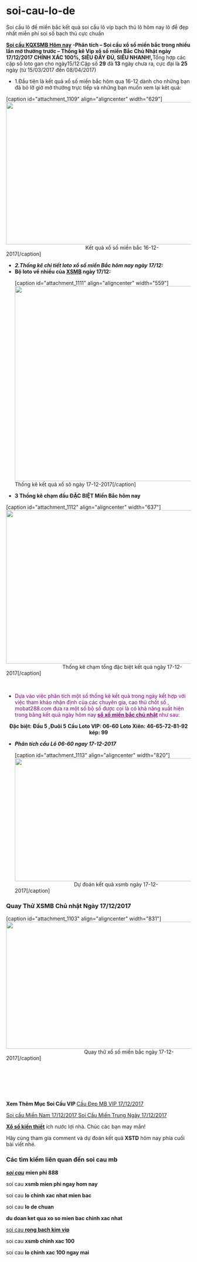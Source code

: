 # soi-cau-lo-de
Soi cầu lô đề miền bắc kết quả soi cầu lô víp bạch thủ lô hôm nay lô đề đẹp nhất miễn phí soi số bạch thủ cực chuẩn


<strong><a href="https://mobat288.com/">Soi cầu KQXSMB Hôm nay</a> -Phân tích – Soi cầu xổ số miền bắc trong nhiều lần mở thưởng trước – Thống kê Vip xổ số miền Bắc Chủ Nhật ngày 17/12/2017 CHÍNH XÁC 100%, SIÊU ĐẦY ĐỦ, SIÊU NHANH!,</strong>Tổng hợp các cặp số loto gan cho ngày15/12:Cặp số <b>29</b> đã <b>13</b> ngày chưa ra, cực đại là <b>25</b> ngày (từ 15/03/2017 đến 08/04/2017)
<ul>
 	<li>1.Đầu tiên là kết quả xổ số miền bắc hôm qua 16-12 dành cho những bạn đã bỏ lỡ giờ mở thưởng trực tiếp và những bạn muốn xem lại kêt quả:</li>
</ul>
<div class="wp-caption">
<div class="wp-caption">
<div class="wp-caption">

[caption id="attachment_1109" align="aligncenter" width="629"]<img class="size-full wp-image-1109" src="https://mobat288.com/wp-content/uploads/2017/12/ketquaxosongay16-12-1.png" alt="" width="629" height="387" />                                                        Kết quả xổ số miền bắc 16-12-2017[/caption]

</div>
</div>
</div>
<ul>
 	<li><em><strong>2.Thống kê chi tiết loto xổ số miền Bắc hôm nay ngày 17/12:</strong></em></li>
 	<li><strong>Bộ loto về nhiều của <a href="https://mobat288.com/soi-cau-mo-bat/soi-so-xsmb">XSMB</a> ngày 17/12:</strong>
<div class="wp-caption">
<p class="wp-caption-text"></p>


[caption id="attachment_1111" align="aligncenter" width="559"]<img class="size-full wp-image-1111" src="https://mobat288.com/wp-content/uploads/2017/12/thongke-xosongay17-12-2017.png" alt="" width="559" height="530" /> Thống kê kết quả xổ sô ngày 17-12-2017[/caption]

</div>
<div class="wp-caption"></div>
<figure id="attachment_206" class="wp-caption aligncenter"></figure>
</li>
 	<li class="THONGKE_title_small"><span id="Thong_ke_cham_dau_DAC_BIET_Mien_Bac_hom_nay"><strong>3 Thống kê chạm đầu ĐẶC BIỆT Miền Bắc hôm nay</strong></span></li>
</ul>
<div class="wp-caption">
<div class="wp-caption">
<div class="wp-caption">

[caption id="attachment_1112" align="aligncenter" width="637"]<img class="size-full wp-image-1112" src="https://mobat288.com/wp-content/uploads/2017/12/thongkechamtongdacbietngay17-12-2017.png" alt="" width="637" height="417" />                                        Thống kê chạm tổng đặc biệt kết quả ngày 17-12-2017[/caption]

</div>
</div>
</div>
<strong> </strong>
<ul>
 	<li><span style="color: #800080;">Dựa vào việc phân tích một số thống kê kết quả trong ngày kết hợp với việc tham khảo nhận định của các chuyên gia, cao thủ chốt số , mobat288.com đưa ra một số bộ số được coi là có khả năng xuất hiện trong bảng kết quả ngày hôm nay<strong> <a style="color: #800080;" href="https://mobat288.com/">sổ xố miền bắc chủ nhật</a> </strong>như sau:</span></li>
</ul>
<p style="text-align: center;"><strong>Đặc biệt: Đầu 5 ,Đuôi 5</strong>
<strong>Cầu Loto VIP: 06-60</strong>
<strong>Loto Xiên: 46-65-72-81-92
kép: 99</strong></p>

<ul>
 	<li><em><em><strong>Phân tích cầu Lô 06-60 ngay 17-12-2017
</strong></em></em>

[caption id="attachment_1113" align="aligncenter" width="820"]<img class="size-full wp-image-1113" src="https://mobat288.com/wp-content/uploads/2017/12/soicaulo.png" alt="" width="820" height="334" />                                          Dự đoán kết quả xsmb ngày 17-12-2017[/caption]

<em><strong>
</strong></em>
<div class="wp-caption">
<p class="wp-caption-text"></p>

</div></li>
</ul>
<h3><span id="Quay_Thu_XSMB_Thu_7_Ngay_16122017"><span id="Quay_Thu_XSMB_Thu_5_Ngay_15122017"><strong>Quay Thử XSMB Chủ nhật Ngày 17/12/2017</strong></span></span></h3>
[caption id="attachment_1103" align="aligncenter" width="831"]<img class="size-full wp-image-1103" src="https://mobat288.com/wp-content/uploads/2017/12/quaythuxoso17-12.png" alt="" width="831" height="345" />                                                       Quay thử xổ số miền bắc ngày 17-12-2017[/caption]

&nbsp;

&nbsp;

&nbsp;

<strong>Xem Thêm Mục Soi Cầu VIP
</strong>
<a href="https://mobat288.com/cau-dep">Cầu Đẹp MB VIP 17/12/2017</a>

<a href="https://mobat288.com/soi-cau-mo-bat/soi-so-xsmn">Soi cầu Miền Nam 17/12/2017
</a>
<a href="https://mobat288.com/soi-cau-mo-bat/soi-so-xsmt">Soi Cầu Miền Trung Ngày 17/12/2017</a>

<a href="https://mobat288.com/ket-qua%CC%89-mien-bac-xsmb-tru%CC%A3c-tiep-mien-bac-xsmb-hom-nay"><strong>Xổ số kiến thiết</strong></a> ích nước lợi nhà. Chúc các bạn may mắn!

Hãy cùng tham gia comment và dự đoán kết quả<strong> XSTD</strong> hôm nay phía cuối bài viết nhé.
<div class="_ojo">
<h3 class="med _wI"><span id="Cac_tim_kiem_lien_quan_den_soi_cau_mb">Các tìm kiếm liên quan đến soi cau mb</span></h3>
</div>
<div class="card-section">
<div class="brs_col">
<p class="_e4b"><a href="https://mobat288.com/"><em><strong>soi cau</strong></em></a> <b>mien phi 888</b></p>
<p class="_e4b">soi cau <b>xsmb mien phi ngay hom nay</b></p>
<p class="_e4b">soi cau <b>lo chinh xac nhat mien bac</b></p>
<p class="_e4b">soi cau <b>lo de chuan</b></p>

</div>
<div class="brs_col">
<p class="_e4b"><b>du doan ket qua xo so mien bac chinh xac nhat</b></p>
<p class="_e4b"><a href="https://mobat288.com/">soi cau <b>rong bach kim vip</b></a></p>
<p class="_e4b">soi cau <b>xsmb chinh xac 100</b></p>
<p class="_e4b">soi cau <b>lo chinh xac 100 ngay mai</b></p>

</div>
</div>
